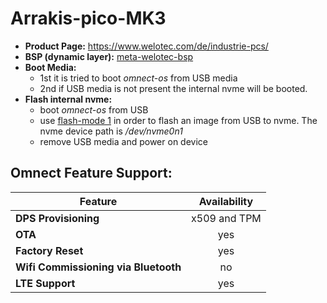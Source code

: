 # Arrakis-pico-MK3

- **Product Page:** https://www.welotec.com/de/industrie-pcs/
- **BSP (dynamic layer):** [meta-welotec-bsp](https://github.com/omnect/meta-welotec-bsp)
- **Boot Media:**
  - 1st it is tried to boot *omnect-os* from USB media 
  - 2nd if USB media is not present the internal nvme will be booted.
- **Flash internal nvme:**
  - boot *omnect-os* from USB
  - use [flash-mode 1](../README.md#flash-mode-1) in order to flash an image from USB to nvme. The nvme device path is */dev/nvme0n1*
  - remove USB media and power on device 

## Omnect Feature Support:

| Feature | Availability |
| ------------------------------------ | :-------------: |
| **DPS Provisioning**                 | x509 and TPM    |
| **OTA**                              | yes             |
| **Factory Reset**                    | yes             |
| **Wifi Commissioning via Bluetooth** | no              |
| **LTE Support**                      | yes             |
